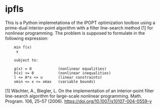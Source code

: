 # ipfls
This is a Python implemetationa of the IPOPT optimization toolbox using a prime-dual interior-point algorithm with a filter line-search method [1] for nonlinear programming. The problem is supposed to formulate in the following expression:

        min f(x)
         x

        subject to:

        g(x) = 0            (nonlinear equalities)
        h(x) <= 0           (nonlinear inequalities)
        l <= A*x <= u       (linear constraints)
        xmin <= x <= xmax   (variable bounds)

[1] Wächter, A., Biegler, L. On the implementation of an interior-point filter line-search algorithm for large-scale nonlinear programming. Math. Program. 106, 25–57 (2006). https://doi.org/10.1007/s10107-004-0559-y
